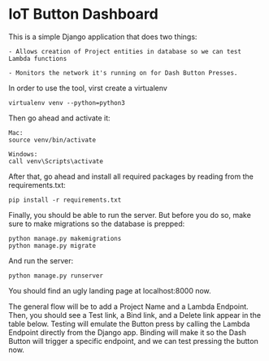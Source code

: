 # IoT Button Dashboard
This is a simple Django application that does two things:

    - Allows creation of Project entities in database so we can test Lambda functions

    - Monitors the network it's running on for Dash Button Presses.

In order to use the tool, virst create a virtualenv

```
virtualenv venv --python=python3
```

Then go ahead and activate it:

```
Mac:
source venv/bin/activate

Windows:
call venv\Scripts\activate
```

After that, go ahead and install all required packages by reading from the requirements.txt:

```
pip install -r requirements.txt
```

Finally, you should be able to run the server. But before you do so, make sure to make migrations so the database is prepped:

```
python manage.py makemigrations
python manage.py migrate
```

And run the server:

```
python manage.py runserver
```

You should find an ugly landing page at localhost:8000 now.

The general flow will be to add a Project Name and a Lambda Endpoint. Then, you should see a Test link, a Bind link, and a Delete link appear in the table below. Testing will emulate the Button press by calling the Lambda Endpoint directly from the Django app. Binding will make it so the Dash Button will trigger a specific endpoint, and we can test pressing the button now.